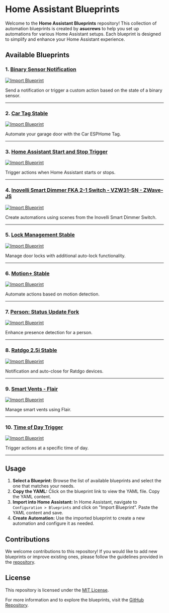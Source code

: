 # Home Assistant Blueprints

Welcome to the **Home Assistant Blueprints** repository! This collection of automation blueprints is created by **asucrews** to help you set up automations for various Home Assistant setups. Each blueprint is designed to simplify and enhance your Home Assistant experience.

## Available Blueprints

### 1. [Binary Sensor Notification](https://github.com/asucrews/ha-blueprints/blob/main/automations/binary_sensor_notifications_plus/binary_sensor_notifications_plus.yaml)
[![Import Blueprint](https://my.home-assistant.io/badges/blueprint_import.svg)](https://my.home-assistant.io/redirect/blueprint_import/?blueprint_url=https://github.com/asucrews/ha-blueprints/blob/main/automations/binary_sensor_notifications_plus/binary_sensor_notifications_plus.yaml)

Send a notification or trigger a custom action based on the state of a binary sensor.

---

### 2. [Car Tag Stable](https://github.com/asucrews/ha-blueprints/blob/main/automations/car_tag/car_tag.yaml)
[![Import Blueprint](https://my.home-assistant.io/badges/blueprint_import.svg)](https://my.home-assistant.io/redirect/blueprint_import/?blueprint_url=https://github.com/asucrews/ha-blueprints/blob/main/automations/car_tag/car_tag.yaml)

Automate your garage door with the Car ESPHome Tag.

---

### 3. [Home Assistant Start and Stop Trigger](https://github.com/asucrews/ha-blueprints/blob/main/automations/ha_restart/ha_restart.yaml)
[![Import Blueprint](https://my.home-assistant.io/badges/blueprint_import.svg)](https://my.home-assistant.io/redirect/blueprint_import/?blueprint_url=https://github.com/asucrews/ha-blueprints/blob/main/automations/ha_restart/ha_restart.yaml)

Trigger actions when Home Assistant starts or stops.

---

### 4. [Inovelli Smart Dimmer FKA 2-1 Switch - VZW31-SN - ZWave-JS](https://github.com/asucrews/ha-blueprints/blob/main/automations/inovelli/red/smart_dimmer/smart_dimmer.yaml)
[![Import Blueprint](https://my.home-assistant.io/badges/blueprint_import.svg)](https://my.home-assistant.io/redirect/blueprint_import/?blueprint_url=https://github.com/asucrews/ha-blueprints/blob/main/automations/inovelli/red/smart_dimmer/smart_dimmer.yaml)

Create automations using scenes from the Inovelli Smart Dimmer Switch.

---

### 5. [Lock Management Stable](https://github.com/asucrews/ha-blueprints/blob/main/automations/lock_management/lock_management.yaml)
[![Import Blueprint](https://my.home-assistant.io/badges/blueprint_import.svg)](https://my.home-assistant.io/redirect/blueprint_import/?blueprint_url=https://github.com/asucrews/ha-blueprints/blob/main/automations/lock_management/lock_management.yaml)

Manage door locks with additional auto-lock functionality.

---

### 6. [Motion+ Stable](https://github.com/asucrews/ha-blueprints/blob/main/automations/motion_plus/motion_plus.yaml)
[![Import Blueprint](https://my.home-assistant.io/badges/blueprint_import.svg)](https://my.home-assistant.io/redirect/blueprint_import/?blueprint_url=https://github.com/asucrews/ha-blueprints/blob/main/automations/motion_plus/motion_plus.yaml)

Automate actions based on motion detection.

---

### 7. [Person: Status Update Fork](https://github.com/asucrews/ha-blueprints/blob/main/automations/person_status_update/person_status_update.yaml)
[![Import Blueprint](https://my.home-assistant.io/badges/blueprint_import.svg)](https://my.home-assistant.io/redirect/blueprint_import/?blueprint_url=https://github.com/asucrews/ha-blueprints/blob/main/automations/person_status_update/person_status_update.yaml)

Enhance presence detection for a person.

---

### 8. [Ratdgo 2.5i Stable](https://github.com/asucrews/ha-blueprints/blob/main/automations/ratgdo_2.5i/ratdgo_2.5i.yaml)
[![Import Blueprint](https://my.home-assistant.io/badges/blueprint_import.svg)](https://my.home-assistant.io/redirect/blueprint_import/?blueprint_url=https://github.com/asucrews/ha-blueprints/blob/main/automations/ratgdo_2.5i/ratdgo_2.5i.yaml)

Notification and auto-close for Ratdgo devices.

---

### 9. [Smart Vents - Flair](https://github.com/asucrews/ha-blueprints/blob/main/automations/smart_vents/flair.yaml)
[![Import Blueprint](https://my.home-assistant.io/badges/blueprint_import.svg)](https://my.home-assistant.io/redirect/blueprint_import/?blueprint_url=https://github.com/asucrews/ha-blueprints/blob/main/automations/smart_vents/flair.yaml)

Manage smart vents using Flair.

---

### 10. [Time of Day Trigger](https://github.com/asucrews/ha-blueprints/blob/main/automations/time_of_day/time_of_day.yaml)
[![Import Blueprint](https://my.home-assistant.io/badges/blueprint_import.svg)](https://my.home-assistant.io/redirect/blueprint_import/?blueprint_url=https://github.com/asucrews/ha-blueprints/blob/main/automations/time_of_day/time_of_day.yaml)

Trigger actions at a specific time of day.

---

## Usage

1. **Select a Blueprint:** Browse the list of available blueprints and select the one that matches your needs.
2. **Copy the YAML:** Click on the blueprint link to view the YAML file. Copy the YAML content.
3. **Import into Home Assistant:** In Home Assistant, navigate to `Configuration > Blueprints` and click on "Import Blueprint". Paste the YAML content and save.
4. **Create Automation:** Use the imported blueprint to create a new automation and configure it as needed.

## Contributions

We welcome contributions to this repository! If you would like to add new blueprints or improve existing ones, please follow the guidelines provided in the [repository](https://github.com/asucrews/ha-blueprints).

## License

This repository is licensed under the [MIT License](https://opensource.org/licenses/MIT).

For more information and to explore the blueprints, visit the [GitHub Repository](https://github.com/asucrews/ha-blueprints).
